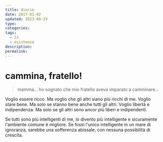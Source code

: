 ```yaml
---
title: diario
date: 2017-01-02
updated: 2023-08-29
type: 
categories:
tags:
  - JJ
  - esistenza
description: 
permalink:
---
```

# cammina, fratello!

> mamma... ho sognato che mio fratello aveva imparato a camminare...

Voglio essere ricco. Ma voglio che gli altri siano più ricchi di me.
Voglio stare bene. Ma solo se stanno bene anche tutti gli altri.
Voglio libertà e indipendenza. Ma solo se gli altri sono ancor più liberi e indipendenti.

Se tutti sono più intelligenti di me, io divento più intelligente e sicuramente l'ambiente comune è migliore.
Se fossi l'unico intelligente in un mare di ignoranza, sarebbe una sofferenza abissale, con nessuna possibilità di crescita.